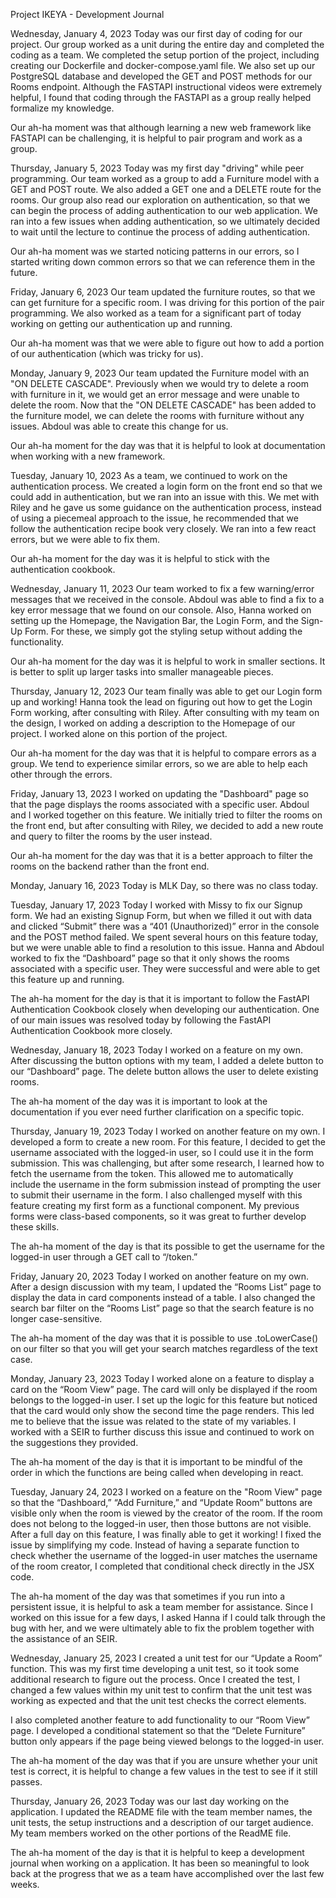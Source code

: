 Project IKEYA - Development Journal

Wednesday, January 4, 2023
Today was our first day of coding for our project. Our group worked as a unit during the entire day and completed the coding as a team. We completed the setup portion of the project, including creating our Dockerfile and docker-compose.yaml file. We also set up our PostgreSQL database and developed the GET and POST methods for our Rooms endpoint. Although the FASTAPI instructional videos were extremely helpful, I found that coding through the FASTAPI as a group really helped formalize my knowledge.

Our ah-ha moment was that although learning a new web framework like FASTAPI can be challenging, it is helpful to pair program and work as a group.

Thursday, January 5, 2023
Today was my first day "driving" while peer programming.  Our team worked as a group to add a Furniture model with a GET and POST route.  We also added a GET one and a DELETE route for the rooms.  Our group also read our exploration on authentication, so that we can begin the process of adding authentication to our web application. We ran into a few issues when adding authentication, so we ultimately decided to wait until the lecture to continue the process of adding authentication.

Our ah-ha moment was we started noticing patterns in our errors, so I started writing down common errors so that we can reference them in the future.

Friday, January 6, 2023
Our team updated the furniture routes, so that we can get furniture for a specific room.  I was driving for this portion of the pair programming. We also worked as a team for a significant part of today working on getting our authentication up and running.  

Our ah-ha moment was that we were able to figure out how to add a portion of our authentication (which was tricky for us).   

Monday, January 9, 2023
Our team updated the Furniture model with an "ON DELETE CASCADE". Previously when we would try to delete a room with furniture in it, we would get an error message and were unable to delete the room.  Now that the "ON DELETE CASCADE" has been added to the furniture model, we can delete the rooms with furniture without any issues.  Abdoul was able to create this change for us.

Our ah-ha moment for the day was that it is helpful to look at documentation when working with a new framework.

Tuesday, January 10, 2023
As a team, we continued to work on the authentication process. We created a login form on the front end so that we could add in authentication, but we ran into an issue with this. We met with Riley and he gave us some guidance on the authentication process, instead of using a piecemeal approach to the issue, he recommended that we follow the authentication recipe book very closely. We ran into a few react errors, but we were able to fix them.

Our ah-ha moment for the day was it is helpful to stick with the authentication cookbook.

Wednesday, January 11, 2023
Our team worked to fix a few warning/error messages that we received in the console.  Abdoul was able to find a fix to a key error message that we found on our console. Also, Hanna worked on setting up the Homepage, the Navigation Bar, the Login Form, and the Sign-Up Form. For these, we simply got the styling setup without adding the functionality.

Our ah-ha moment for the day was it is helpful to work in smaller sections.  It is better to split up larger tasks into smaller manageable pieces.  

Thursday, January 12, 2023
Our team finally was able to get our Login form up and working! Hanna took the lead on figuring out how to get the Login Form working, after consulting with Riley. After consulting with my team on the design, I worked on adding a description to the Homepage of our project. I worked alone on this portion of the project.  

Our ah-ha moment for the day was that it is helpful to compare errors as a group. We tend to experience similar errors, so we are able to help each other through the errors.

Friday, January 13, 2023
I worked on updating the "Dashboard" page so that the page displays the rooms associated with a specific user. Abdoul and I worked together on this feature. We initially tried to filter the rooms on the front end, but after consulting with Riley, we decided to add a new route and query to filter the rooms by the user instead.  

Our ah-ha moment for the day was that it is a better approach to filter the rooms on the backend rather than the front end.

Monday, January 16, 2023
Today is MLK Day, so there was no class today.

Tuesday, January 17, 2023
Today I worked with Missy to fix our Signup form. We had an existing Signup Form, but when we filled it out with data and clicked “Submit” there was a “401 (Unauthorized)” error in the console and the POST method failed.  We spent several hours on this feature today, but we were unable able to find a resolution to this issue.  Hanna and Abdoul worked to fix the “Dashboard” page so that it only shows the rooms associated with a specific user.  They were successful and were able to get this feature up and running. 

The ah-ha moment for the day is that it is important to follow the FastAPI Authentication Cookbook closely when developing our authentication. One of our main issues was resolved today by following the FastAPI Authentication Cookbook more closely.

Wednesday, January 18, 2023
Today I worked on a feature on my own.  After discussing the button options with my team, I added a delete button to our “Dashboard” page.  The delete button allows the user to delete existing rooms.

The ah-ha moment of the day was it is important to look at the documentation if you ever need further clarification on a specific topic.

Thursday, January 19, 2023
Today I worked on another feature on my own.  I developed a form to create a new room.  For this feature, I decided to get the username associated with the logged-in user, so I could use it in the form submission.  This was challenging, but after some research, I learned how to fetch the username from the token.  This allowed me to automatically include the username in the form submission instead of prompting the user to submit their username in the form.  I also challenged myself with this feature creating my first form as a functional component.  My previous forms were class-based components, so it was great to further develop these skills.

The ah-ha moment of the day is that its possible to get the username for the logged-in user through a GET call to “/token.”

Friday, January 20, 2023
Today I worked on another feature on my own.  After a design discussion with my team, I updated the “Rooms List” page to display the data in card components instead of a table.  I also changed the search bar filter on the “Rooms List” page so that the search feature is no longer case-sensitive.

The ah-ha moment of the day was that it is possible to use .toLowerCase() on our filter so that you will get your search matches regardless of the text case.

Monday, January 23, 2023
Today I worked alone on a feature to display a card on the “Room View” page.   The card will only be displayed if the room belongs to the logged-in user.  I set up the logic for this feature but noticed that the card would only show the second time the page renders.  This led me to believe that the issue was related to the state of my variables.  I worked with a SEIR to further discuss this issue and continued to work on the suggestions they provided.

The ah-ha moment of the day is that it is important to be mindful of the order in which the functions are being called when developing in react.

Tuesday, January 24, 2023
I worked on a feature on the "Room View" page so that the “Dashboard,” “Add Furniture,” and “Update Room” buttons are visible only when the room is viewed by the creator of the room.  If the room does not belong to the logged-in user, then those buttons are not visible.  After a full day on this feature, I was finally able to get it working!  I fixed the issue by simplifying my code.  Instead of having a separate function to check whether the username of the logged-in user matches the username of the room creator, I completed that conditional check directly in the JSX code.

The ah-ha moment of the day was that sometimes if you run into a persistent issue, it is helpful to ask a team member for assistance.  Since I worked on this issue for a few days, I asked Hanna if I could talk through the bug with her, and we were ultimately able to fix the problem together with the assistance of an SEIR.  

Wednesday, January 25, 2023
I created a unit test for our “Update a Room” function.  This was my first time developing a unit test, so it took some additional research to figure out the process.  Once I created the test, I changed a few values within my unit test to confirm that the unit test was working as expected and that the unit test checks the correct elements. 

I also completed another feature to add functionality to our “Room View” page.  I developed a conditional statement so that the “Delete Furniture” button only appears if the page being viewed belongs to the logged-in user.  

The ah-ha moment of the day was that if you are unsure whether your unit test is correct, it is helpful to change a few values in the test to see if it still passes.  

Thursday, January 26, 2023
Today was our last day working on the application.  I updated the README file with the team member names, the unit tests, the setup instructions and a description of our target audience. My team members worked on the other portions of the ReadME file. 

The ah-ha moment of the day is that it is helpful to keep a development journal when working on a application.  It has been so meaningful to look back at the progress that we as a team have accomplished over the last few weeks. 